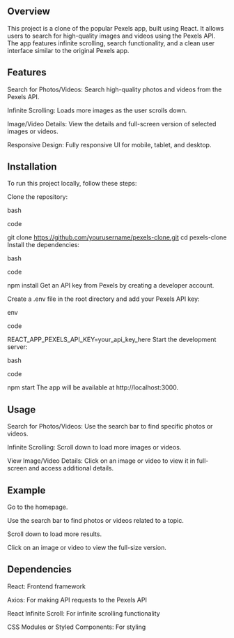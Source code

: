 ## Overview

This project is a clone of the popular Pexels app, built using React. It allows users to search for high-quality images and videos using the Pexels API. The app features infinite scrolling, search functionality, and a clean user interface similar to the original Pexels app.

## Features

Search for Photos/Videos: Search high-quality photos and videos from the Pexels API.

Infinite Scrolling: Loads more images as the user scrolls down.

Image/Video Details: View the details and full-screen version of selected images or videos.

Responsive Design: Fully responsive UI for mobile, tablet, and desktop.

## Installation

To run this project locally, follow these steps:

Clone the repository:

bash

 code

git clone https://github.com/yourusername/pexels-clone.git
cd pexels-clone
Install the dependencies:

bash

 code

npm install
Get an API key from Pexels by creating a developer account.

Create a .env file in the root directory and add your Pexels API key:

env

 code

REACT_APP_PEXELS_API_KEY=your_api_key_here
Start the development server:

bash

 code

npm start
The app will be available at http://localhost:3000.

## Usage

Search for Photos/Videos: Use the search bar to find specific photos or videos.

Infinite Scrolling: Scroll down to load more images or videos.

View Image/Video Details: Click on an image or video to view it in full-screen and access additional details.

## Example

Go to the homepage.

Use the search bar to find photos or videos related to a topic.

Scroll down to load more results.

Click on an image or video to view the full-size version.

## Dependencies

React: Frontend framework

Axios: For making API requests to the Pexels API

React Infinite Scroll: For infinite scrolling functionality

CSS Modules or Styled Components: For styling

